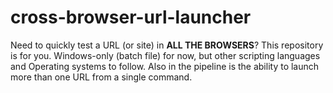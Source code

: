 # cross-browser-url-launcher
Need to quickly test a URL (or site) in **ALL THE BROWSERS**? This repository is for you. Windows-only (batch file) for now, but other scripting languages and Operating systems to follow. Also in the pipeline is the ability to launch more than one URL from a single command.
